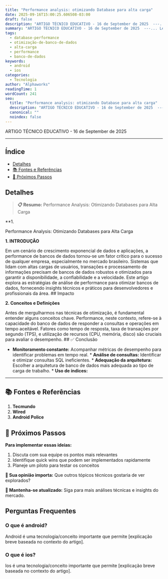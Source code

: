 ```yaml
---
title: "Performance analysis: otimizando Database para alta carga"
date: 2025-09-16T15:00:25.606508-03:00
draft: false
description: "ARTIGO TÉCNICO EDUCATIVO - 16 de September de 2025  ---... Leia mais sobre  e suas aplicações práticas."
summary: "ARTIGO TÉCNICO EDUCATIVO - 16 de September de 2025  ---... Leia mais sobre  e suas aplicações práticas."
tags:
  - database-performance
  - otimização-de-banco-de-dados
  - alta-carga
  - performance
  - banco-de-dados
keywords:
  - android
  - ios
categories:
  - Tecnologia
author: "Alphaworks"
readingTime: 1
wordCount: 241
seo:
  title: "Performance analysis: otimizando Database para alta carga"
  description: "ARTIGO TÉCNICO EDUCATIVO - 16 de September de 2025  ---... Leia mais sobre  e suas aplicações práticas."
  canonical: ""
  noindex: false
---
```


ARTIGO TÉCNICO EDUCATIVO - 16 de September de 2025

---



## Índice

- [Detalhes](#detalhes)
- [📚 Fontes e Referências](#📚-fontes-e-referências)
- [🚀 Próximos Passos](#🚀-próximos-passos)

## Detalhes

> **📋 Resumo:** 
Performance Analysis: Otimizando Databases para Alta Carga

**1.

Performance Analysis: Otimizando Databases para Alta Carga

**1. INTRODUÇÃO**

Em um cenário de crescimento exponencial de dados e aplicações, a performance de bancos de dados tornou-se um fator crítico para o sucesso de qualquer empresa, especialmente no mercado brasileiro. Sistemas que lidam com altas cargas de usuários, transações e processamento de informações precisam de bancos de dados robustos e otimizados para garantir a disponibilidade, a confiabilidade e a velocidade. Este artigo explora as estratégias de análise de performance para otimizar bancos de dados, fornecendo insights técnicos e práticos para desenvolvedores e profissionais da área. ## Impacto

**2. Conceitos e Definições**

Antes de mergulharmos nas técnicas de otimização, é fundamental entender alguns conceitos chave. Performance, neste contexto, refere-se à capacidade do banco de dados de responder a consultas e operações em tempo aceitável. Fatores como tempo de resposta, taxa de transações por segundo (TPS), e utilização de recursos (CPU, memória, disco) são cruciais para avaliar o desempenho. ## ✅ Conclusão

* **Monitoramento constante:** Acompanhar métricas de desempenho para identificar problemas em tempo real. * **Análise de consultas:** Identificar e otimizar consultas SQL ineficientes. * **Adequação da arquitetura:** Escolher a arquitetura de banco de dados mais adequada ao tipo de carga de trabalho. * **Uso de índices:**

---

## 📚 Fontes e Referências

1. **Tecmundo**
2. **Wired**
3. **Android Police**

## 🚀 Próximos Passos

**Para implementar essas ideias:**
1. Discuta com sua equipe os pontos mais relevantes
2. Identifique quick wins que podem ser implementados rapidamente  
3. Planeje um piloto para testar os conceitos

**💭 Sua opinião importa:** Que outros tópicos técnicos gostaria de ver explorados?

**🔗 Mantenha-se atualizado:** Siga para mais análises técnicas e insights do mercado.


## Perguntas Frequentes

### O que é android?

Android é uma tecnologia/conceito importante que permite [explicação breve baseada no contexto do artigo].

### O que é ios?

Ios é uma tecnologia/conceito importante que permite [explicação breve baseada no contexto do artigo].

